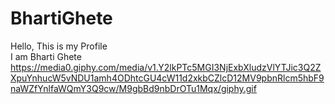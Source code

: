 # BhartiGhete
Hello, This is my Profile
<br>
I am Bharti Ghete
https://media0.giphy.com/media/v1.Y2lkPTc5MGI3NjExbXludzVlYTJic3Q2ZXpuYnhucW5vNDU1amh4ODhtcGU4cW11d2xkbCZlcD12MV9pbnRlcm5hbF9naWZfYnlfaWQmY3Q9cw/M9gbBd9nbDrOTu1Mqx/giphy.gif

